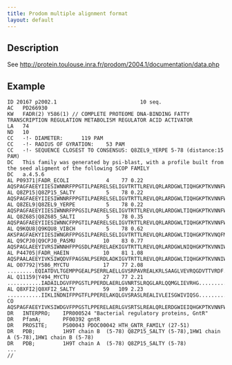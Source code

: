 ```yaml
---
title: Prodom multiple alignment format
layout: default
---
```


Description
-----------

See <http://protein.toulouse.inra.fr/prodom/2004.1/documentation/data.php>

Example
-------

    ID 20167 p2002.1                           10 seq.
    AC   PD266930
    KW   FADR(2) Y586(1) // COMPLETE PROTEOME DNA-BINDING FATTY TRANSCRIPTION REGULATION METABOLISM REGULATOR ACID ACTIVATOR 
    LA   74
    ND   10
    CC   -!- DIAMETER:      119 PAM
    CC   -!- RADIUS OF GYRATION:    53 PAM
    CC   -!- SEQUENCE CLOSEST TO CONSENSUS: Q8ZEL9_YERPE 5-78 (distance:15 PAM)
    DC   This family was generated by psi-blast, with a profile built from the seed aligment of the following SCOP FAMILY
    DC   a.4.5.6
    AL P09371|FADR_ECOLI            4    77 0.22 AQSPAGFAEEYIIESIWNNRFPPGTILPAERELSELIGVTRTTLREVLQRLARDGWLTIQHGKPTKVNNFWETS
    AL Q8ZP15|Q8ZP15_SALTY          5    78 0.22 AQSPAGFAEEYIIESIWNNRFPPGTILPAERELSELIGVTRTTLREVLQRLARDGWLTIQHGKPTKVNNFWETS
    AL Q8ZEL9|Q8ZEL9_YERPE          5    78 0.22 AQSPAGFAEEYIIESIWNNRFPPGSILPAERELSELIGVTRTTLREVLQRLARDGWLTIQHGKPTKVNNFWETS
    AL Q8Z685|Q8Z685_SALTI          5    78 0.35 AQSPAGFAEEYIIESIWNNCFPPGTILPAERELSELIGVTRTTLREVLQRLARDGWLTIQHGKPTKVNNFWETS
    AL Q9KQU8|Q9KQU8_VIBCH          5    78 0.62 AKSPAGFAEKYIIESIWNGRFPPGSILPAERELSELIGVTRTTLREVLQRLARDGWLTIQHGKPTKVNQFMETS
    AL Q9CPJ0|Q9CPJ0_PASMU         10    83 0.77 AQSPAGLAEEYIVRSIWNNHFPPGSDLPAERELAEKIGVTRTTLREVLQRLARDGWLNIQHGKPTKVNNIWETS
    AL P44705|FADR_HAEIN           10    81 1.08 AQSPAALAEEYIVKSIWQDVFPAGSNLPSERDLADKIGVTRTTLREVLQRLARDGWLTIQHGKPTKVNNIWD..
    AL O07792|Y586_MYCTU           17    77 2.08 .........EQIATDVLTGEMPPGEALPSERRLAELLGVSRPAVREALKRLSAAGLVEVRQGDVTTVRDF....
    AL Q11159|Y494_MYCTU           27    77 2.21 ...........IADAILDGVFPPGSTLPPERDLAERLGVNRTSLRQGLARLQQMGLIEVRHG............
    AL Q8XFI2|Q8XFI2_SALTY         59   109 2.23 ...........IIKLINDNIFPPGTFLPPERELAKQLGVSRASLREALIVLEISGWIVIQSG............
    CO                                           AQSPAGFAEEYIVKSIWDGVFPPGSTLPPERELAERLGVSRTSLREALQRLERDGWIEIQHGKPTKVNNFWETS
    DR   INTERPRO;    IPR000524 "Bacterial regulatory proteins, GntR"
    DR   PfamA;       PF00392 gntR
    DR   PROSITE;     PS00043 PDOC00042 HTH_GNTR_FAMILY (27-51)
    DR   PDB;         1H9T chain B  (5-78) Q8ZP15_SALTY (5-78),1HW1 chain A (5-78),1HW1 chain B (5-78)
    DR   PDB;         1H9T chain A  (5-78) Q8ZP15_SALTY (5-78)
    ...
    //
